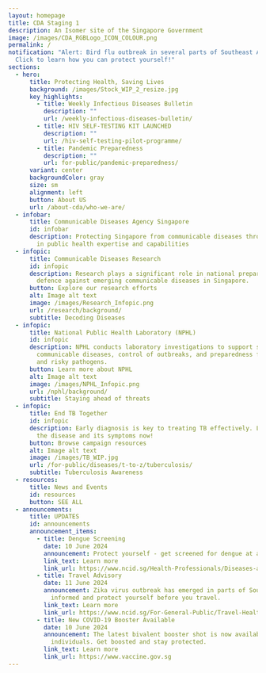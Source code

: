```yaml
---
layout: homepage
title: CDA Staging 1
description: An Isomer site of the Singapore Government
image: /images/CDA_RGBLogo_ICON_COLOUR.png
permalink: /
notification: "Alert: Bird flu outbreak in several parts of Southeast Asia.
  Click to learn how you can protect yourself!"
sections:
  - hero:
      title: Protecting Health, Saving Lives
      background: /images/Stock_WIP_2_resize.jpg
      key_highlights:
        - title: Weekly Infectious Diseases Bulletin
          description: ""
          url: /weekly-infectious-diseases-bulletin/
        - title: HIV SELF-TESTING KIT LAUNCHED
          description: ""
          url: /hiv-self-testing-pilot-programme/
        - title: Pandemic Preparedness
          description: ""
          url: for-public/pandemic-preparedness/
      variant: center
      backgroundColor: gray
      size: sm
      alignment: left
      button: About US
      url: /about-cda/who-we-are/
  - infobar:
      title: Communicable Diseases Agency Singapore
      id: infobar
      description: Protecting Singapore from communicable diseases through excellence
        in public health expertise and capabilities
  - infopic:
      title: Communicable Diseases Research
      id: infopic
      description: Research plays a significant role in national preparedness and
        defence against emerging communicable diseases in Singapore.
      button: Explore our research efforts
      alt: Image alt text
      image: /images/Research_Infopic.png
      url: /research/background/
      subtitle: Decoding Diseases
  - infopic:
      title: National Public Health Laboratory (NPHL)
      id: infopic
      description: NPHL conducts laboratory investigations to support surveillance of
        communicable diseases, control of outbreaks, and preparedness for new
        and risky pathogens.
      button: Learn more about NPHL
      alt: Image alt text
      image: /images/NPHL_Infopic.png
      url: /nphl/background/
      subtitle: Staying ahead of threats
  - infopic:
      title: End TB Together
      id: infopic
      description: Early diagnosis is key to treating TB effectively. Learn more about
        the disease and its symptoms now!
      button: Browse campaign resources
      alt: Image alt text
      image: /images/TB_WIP.jpg
      url: /for-public/diseases/t-to-z/tuberculosis/
      subtitle: Tuberculosis Awareness
  - resources:
      title: News and Events
      id: resources
      button: SEE ALL
  - announcements:
      title: UPDATES
      id: announcements
      announcement_items:
        - title: Dengue Screening
          date: 10 June 2024
          announcement: Protect yourself - get screened for dengue at a polyclinic near you!
          link_text: Learn more
          link_url: https://www.ncid.sg/Health-Professionals/Diseases-and-Conditions/Pages/Dengue.aspx
        - title: Travel Advisory
          date: 11 June 2024
          announcement: Zika virus outbreak has emerged in parts of South America. Stay
            informed and protect yourself before you travel.
          link_text: Learn more
          link_url: https://www.ncid.sg/For-General-Public/Travel-Health/Pages/default.aspx
        - title: New COVID-19 Booster Available
          date: 10 June 2024
          announcement: The latest bivalent booster shot is now available for eligible
            individuals. Get boosted and stay protected.
          link_text: Learn more
          link_url: https://www.vaccine.gov.sg
---
```

